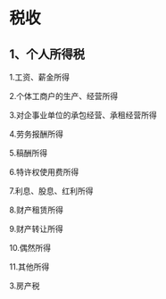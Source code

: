 # 税收

## 1、个人所得税

1.工资、薪金所得

2.个体工商户的生产、经营所得

3.对企事业单位的承包经营、承租经营所得

4.劳务报酬所得

5.稿酬所得 

6.特许权使用费所得

7.利息、股息、红利所得 

8.财产租赁所得 

9.财产转让所得 

10.偶然所得

11.其他所得


3.房产税


